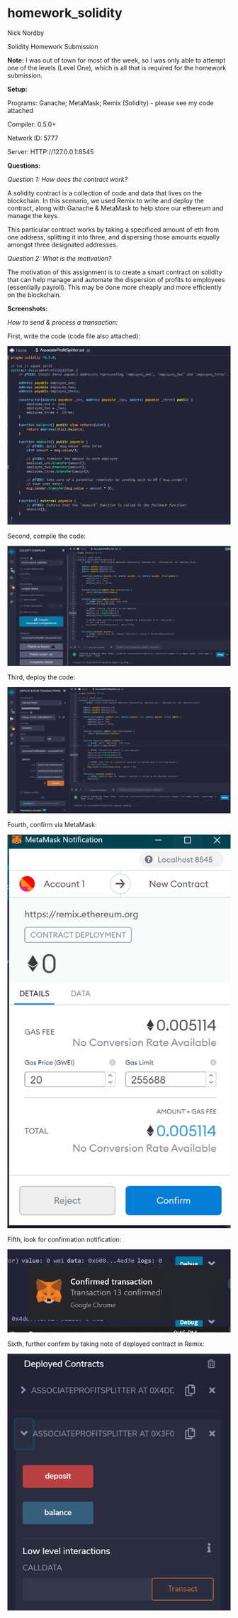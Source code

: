 # homework_solidity

Nick Nordby

Solidity Homework Submission

**Note:** I was out of town for most of the week, so I was only able to attempt one of the levels (Level One), which is all that is required for the homework submission.

**Setup:**

Programs: Ganache; MetaMask; Remix (Solidity) - please see my code attached

Compiler: 0.5.0+

Network ID: 5777

Server: HTTP://127.0.0.1:8545

**Questions:**

*Question 1: How does the contract work?*

A solidity contract is a collection of code and data that lives on the blockchain. In this scenario, we used Remix to write and deploy the contract, along with Ganache & MetaMask to help store our ethereum and manage the keys.

This particular contract works by taking a specificed amount of eth from one address, splitting it into three, and dispersing those amounts equally amongst three designated addresses.

*Question 2: What is the motivation?*

The motivation of this assignment is to create a smart contract on solidity that can help manage and automate the dispersion of profits to employees (essentially payroll). This may be done more cheaply and more efficiently on the blockchain.

**Screenshots:**

*How to send & process a transaction:*

First, write the code (code file also attached):

![](images/Code_Final.PNG)

Second, compile the code:

![](images/Compiled_Final.PNG)

Third, deploy the code:

![](images/Deploy_Setup_Final.PNG)

Fourth, confirm via MetaMask:

![](images/MetaMast_Notification_Final.PNG)

Fifth, look for confirmation notification:

![](images/Confirmed_Transaction_Final.PNG)

Sixth, further confirm by taking note of deployed contract in Remix:

![](images/Deposit_Final.PNG)
